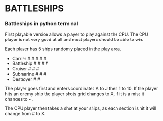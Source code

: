 # BATTLESHIPS
### Battleships in python terminal

First playable version allows a player to play against the CPU. The CPU player is not very good at all and most players should be able to win.

Each player has 5 ships randomly placed in the play area.

* Carrier       # # # # #
* Battleship    # # # #
* Cruiser       # # #
* Submarine     # # #
* Destroyer     # #

The player goes first and enters coordinates A to J then 1 to 10. If the player hits an enemy ship the player shots grid changes to X, if it is a miss it changes to ~.

The CPU player then takes a shot at your ships, as each section is hit it will change from # to X.

